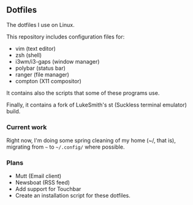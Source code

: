 ## Dotfiles

The dotfiles I use on Linux. 

This repository includes configuration files for:
  - vim (text editor)
  - zsh (shell)
  - i3wm/i3-gaps (window manager)
  - polybar (status bar)
  - ranger (file manager)
  - compton (X11 compositor)

It contains also the scripts that some of these programs use.

Finally, it contains a fork of LukeSmith's st (Suckless terminal emulator) build.


### Current work
Right now, I'm doing some spring cleaning of my home (~/, that is), migrating from `~` to `~/.config/` where possible.

### Plans
- Mutt (Email client)
- Newsboat (RSS feed)
- Add support for Touchbar
- Create an installation script for these dotfiles.

